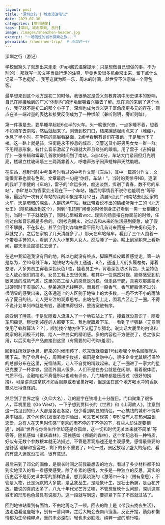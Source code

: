 ```yaml
---
layout: post
title: "深圳之行 | 城市漫游笔记"
date: 2023-07-30
categories: [旅行随笔]
tags: [深圳, 城市探索, 旅行]
image: /images/shenzhen-header.jpg
excerpt: "一场随性的城市探索之旅..."
permalink: /shenzhen-trip/  # 添加这一行
---
```


深圳之行（游记）

学校里窝久了就想出来走走（Papi酱式温馨提示：只是想做自己想做的事，不为别的），那就写一段文字当做行走的注释，毕竟也没很多机会常出来，留下点什么记录一下也挺好 。我写这就为图一乐，周末的时间，趁世界不注意做一个背包客。

最早想来到这个地方是初二的时候，我很确定是受义务教育初中历史课本的影响，自己在能接触到的广义“体制内”的环境里嚼着兴趣去了解。现在真的来到了这个地方，我早就不是初二的那个小子了，深圳也成为含义更丰富角度更多元的存在，观点在某一端过量的表达和接受反倒成为了一种绑架（兼听则明，旁听则暗）。

第一件事是去，要早睡早起赶6点半的火车。头一晚很兴奋，一点多睡不着，想着不如骑车去南站，然后就起来了。刚骑到校门口，结果蹦跶起雨点来了（难绷），休息了半小时，在学院的高层看路面，2点半看到有哥们在夜跑，于是我也下了楼。这一路上就是骑，沿街是永不停息的城市，交警送货小哥男男女女一群一群。不用顾忌形象，有什么音乐激起了兴趣就大声且夸张的跟唱，用了雷子《吉姆餐厅》一张专辑和霉霉几首歌的时间到了南站。3点40分，车站大门紧闭但灯光明亮，矮墩立柱玻璃墙三三两两靠着人，呼噜声孩子闹声蟋蟀声天然助眠。

在车站，想到当时中考备考时看过的中考作文题《车站》，其中一篇高分作文，文笔很青春也很有色彩，文章最后一句是“你好，车站！”，当时的我惊呼NB。逐渐的我听了李健的《车站》，雷子的“命运多舛，痴迷淡然，挥别了青春，数不尽的车站”，李B“总以为答案会出现在下一个车站，随后的事情我不说你也能明白”等等等。最近的一次有关车站的深刻印象是本月12日，清晨5点到广州南站去赶回家的火车，天是暗暗的深蓝，人群挤满车站。我正带着说不出的情绪听尧十三的《北方女王》（随机播放到这个），刚到“电琵琶”间奏的时候侧身正好看到一男一女相拥分别，当时一下子就破防了，同时心里喊着woc...现实的场景摆在你面前的时候，任何对白和音乐都是多余的。（刚考完期末，对过去和未来的生活感到疲惫，放了假但不解脱，不在状态，甚至会用刘森编曲雷平阳的几首诗来回避一种失衡和无序，莽就完了。之后在家躺了几天清醒多了。）那天在车站候车，看到了三个人围着一个带着手铐的人，看到了大人小孩男人女人，然后睡了一会。晚上到家躺床上看新闻，那天米兰昆德拉去世了。

在途中我知道我没有目的地，所以也就没有终点，脚踩西瓜皮跟着感觉走。第一站是华为，坐10号线下车，地铁站内有员工通道，8点，通道上人们步履匆匆，穿着整洁。大多男员工穿着深色灰色T恤，挂着员工卡，背着深色防水背包，头型特色让人放心他们的技术。女员工看上去很优雅，和其中一位偶然对视，能够感受到机敏灵活的成熟气质。这里的员工给人的感觉是沉稳，但走路干脆，真喜欢那些技术过硬同时干实事的人。整条通道光线明亮，而且有一股香气，香气醒脑但不过分。很明显的感受出来，这条通道上的人区别于地铁上的大多数。一场不大不小的雨除去了夏日的热，让人更专注的观察思考。出站在街上走，围着片区走了一圈。不得不说计划单列市就是有钱，基建搞得很好，整洁宽敞有序。

感受到了睡意，于是就随着人流进入了一个地铁站上了车，接着就没意识了，随着车厢摇晃。察觉到邻座的人都要下车，我也就跟着下车。一看到了华强路（无意间使用了蚁群算法？？），顺势找个地方住下又逛了华强北。说实话大厦里的内设和商家的利润极不对称，给人一种务实的精明感。多的内容也不方便说了，总之很实用，以后买电子产品直接到这里（有需要的可代购/羞涩）。

回到住所就是休息，醒来的时候雨停了，吃完饭就顺着1号线看哪个地名顺眼就从哪下车。到了会展中心，周围楼宇俊拔，福田是金融中心，很多企业尤其银行保险的总部分布在这里，光怪陆离，让人不自觉的精致起来。走了一圈进了一家大的星巴克要了一杯拿铁，里面外国人很多，人们不是在办公就是在闲聊，看着很体面，气质不俗。金融咱也不真懂所以也难有评价，几门辅修都是压线过（很好的捞捞）。可是讲真这拿铁不如香飘飘或者雀巢好喝，但是坐在这个地方喝水冲的香飘飘总觉得怪怪的。

然后到了世界之窗（久仰大名），江的题字在铁塔上十分醒目。门口聚集了很多人，耳机里是《Go West》，一下子想到贾科长的《世界》和《山河故人》。注意到这一路见到的行人大都是各走各路，很少看到明显的情侣，一心搞钱的城市不愧单身率极高。这个问题引发很多歌词涌出，可文艺可现实：李B“没有人在热河路谈恋爱，总有人在天黑时伤感”“南京的雨不停的下不停的下，有些人却注定要相遇”，刘森“世界与你终生作伴却还是会孤单，这一切和时代无关本来就不简单”等等等。随机感如《重庆森林》，孤独感如《挪威的森林》，这个年纪总有一种特质，好似有无数个参数根本就无法描述。不管是客观描述还是主观感受，感情最重要的是舒适 理解和宽容吧，剩下的都不重要了。9点一过，景区放起了盛大的烟花，看的有些入迷就没拍照，很有意思。

最后来到了邓公的画像，是很长时间之前我最想去的地方。看过了多少材料都不如到实地深入的看一看感受感受。除了朴素的感情，大多是一种独立的反思。真实的历史远不是历史课本写的那样浪漫。想到吴晓波的《激荡四十年》（贼有意思），不管是人物，还是沉默的大多数，是乱象丛生，是险象环生，是壮士断腕，是百花齐放。能说的真的太多了，八九十年代光芒万丈哇，不管想反映什么问题，深圳这座城市的形形色色最具有说服力。这一段就写到这，要抓紧下车了不然就过站了。

回到地铁站看到有面馆，不由地再吃了一顿，回去的路上是《带我去找夜生活》，边走边看这座城市，别有一番风味。之后大概会去南山逛逛，反正开摆，勤劳和懒惰都为生命纯粹点，重的未必深刻，轻也未必肤浅，纯粹一点的前行喽。
